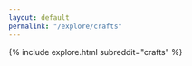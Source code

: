 ```yaml
---
layout: default
permalink: "/explore/crafts"
---
```


<link rel="stylesheet" type="text/css" href="/static/css/explore.css">
{% include explore.html subreddit="crafts" %}

